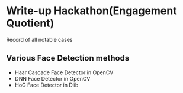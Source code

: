 # Write-up Hackathon(Engagement Quotient)

Record of all notable cases

## Various Face Detection methods

* Haar Cascade Face Detector in OpenCV
* DNN Face Detector in OpenCV
* HoG Face Detector in Dlib